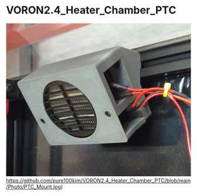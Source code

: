 # VORON2.4_Heater_Chamber_PTC


![Image of ERCF Toolheadsensor](https://github.com/pure100kim/VORON2.4_Heater_Chamber_PTC/blob/main/Photo/PTC_Mount.jpg)https://github.com/pure100kim/VORON2.4_Heater_Chamber_PTC/blob/main/Photo/PTC_Mount.jpg)
